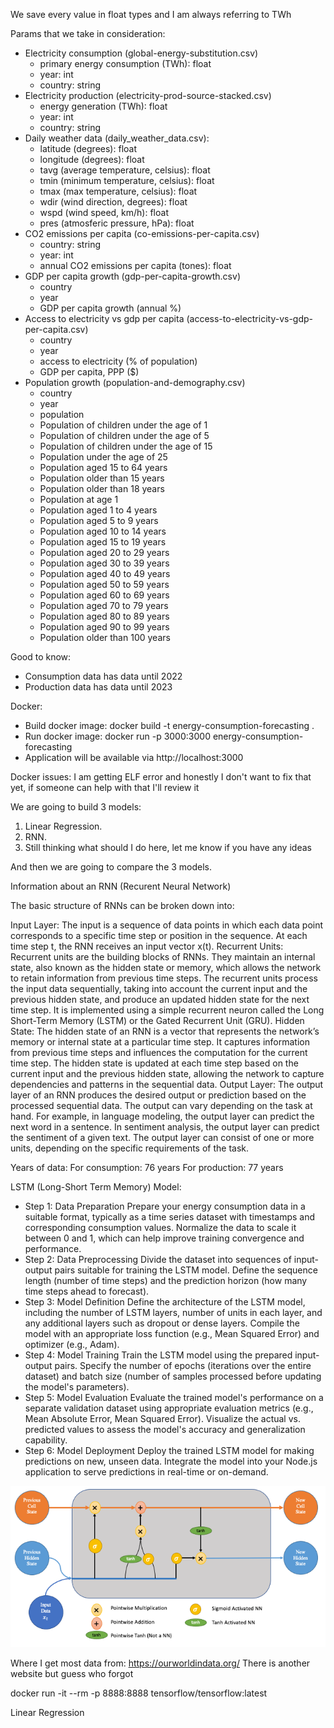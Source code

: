 We save every value in float types and I am always referring to TWh

Params that we take in consideration:
- Electricity consumption (global-energy-substitution.csv)
    - primary energy consumption (TWh): float
    - year: int
    - country: string
- Electricity production (electricity-prod-source-stacked.csv)
    - energy generation (TWh): float
    - year: int
    - country: string
- Daily weather data (daily_weather_data.csv):
    - latitude (degrees): float
    - longitude (degrees): float
    - tavg (average temperature, celsius): float
    - tmin (minimum temperature, celsius): float
    - tmax (max temperature, celsius): float
    - wdir (wind direction, degrees): float
    - wspd (wind speed, km/h): float
    - pres (atmosferic pressure, hPa): float
- CO2 emissions per capita (co-emissions-per-capita.csv)
    - country: string
    - year: int
    - annual CO2 emissions per capita (tones): float
- GDP per capita growth (gdp-per-capita-growth.csv)
    - country
    - year
    - GDP per capita growth (annual %)
- Access to electricity vs gdp per capita (access-to-electricity-vs-gdp-per-capita.csv)
    - country
    - year
    - access to electricity (% of population)
    - GDP per capita, PPP ($)
- Population growth (population-and-demography.csv)
    - country
    - year
    - population
    - Population of children under the age of 1
    - Population of children under the age of 5
    - Population of children under the age of 15
    - Population under the age of 25
    - Population aged 15 to 64 years
    - Population older than 15 years
    - Population older than 18 years
    - Population at age 1
    - Population aged 1 to 4 years
    - Population aged 5 to 9 years
    - Population aged 10 to 14 years
    - Population aged 15 to 19 years
    - Population aged 20 to 29 years
    - Population aged 30 to 39 years
    - Population aged 40 to 49 years
    - Population aged 50 to 59 years
    - Population aged 60 to 69 years
    - Population aged 70 to 79 years
    - Population aged 80 to 89 years
    - Population aged 90 to 99 years
    - Population older than 100 years

Good to know:
- Consumption data has data until 2022
- Production data has data until 2023

Docker:
- Build docker image: docker build -t energy-consumption-forecasting .
- Run docker image: docker run -p 3000:3000 energy-consumption-forecasting
- Application will be available via http://localhost:3000

Docker issues: I am getting ELF error and honestly I don't want to fix that yet, if someone can help with that I'll review it

We are going to build 3 models:
1. Linear Regression.
2. RNN.
3. Still thinking what should I do here, let me know if you have any ideas

And then we are going to compare the 3 models.

Information about an RNN (Recurent Neural Network)

The basic structure of RNNs can be broken down into:

Input Layer: The input is a sequence of data points in which each data point corresponds to a specific time step or position in the sequence. At each time step t, the RNN receives an input vector x(t).
Recurrent Units: Recurrent units are the building blocks of RNNs. They maintain an internal state, also known as the hidden state or memory, which allows the network to retain information from previous time steps. The recurrent units process the input data sequentially, taking into account the current input and the previous hidden state, and produce an updated hidden state for the next time step. It is implemented using a simple recurrent neuron called the Long Short-Term Memory (LSTM) or the Gated Recurrent Unit (GRU).
Hidden State: The hidden state of an RNN is a vector that represents the network’s memory or internal state at a particular time step. It captures information from previous time steps and influences the computation for the current time step. The hidden state is updated at each time step based on the current input and the previous hidden state, allowing the network to capture dependencies and patterns in the sequential data.
Output Layer: The output layer of an RNN produces the desired output or prediction based on the processed sequential data. The output can vary depending on the task at hand. For example, in language modeling, the output layer can predict the next word in a sentence. In sentiment analysis, the output layer can predict the sentiment of a given text. The output layer can consist of one or more units, depending on the specific requirements of the task.

Years of data:
For consumption: 76 years
For production: 77 years

LSTM (Long-Short Term Memory) Model:
- Step 1: Data Preparation
Prepare your energy consumption data in a suitable format, typically as a time series dataset with timestamps and corresponding consumption values.
Normalize the data to scale it between 0 and 1, which can help improve training convergence and performance.
- Step 2: Data Preprocessing
Divide the dataset into sequences of input-output pairs suitable for training the LSTM model.
Define the sequence length (number of time steps) and the prediction horizon (how many time steps ahead to forecast).
- Step 3: Model Definition
Define the architecture of the LSTM model, including the number of LSTM layers, number of units in each layer, and any additional layers such as dropout or dense layers.
Compile the model with an appropriate loss function (e.g., Mean Squared Error) and optimizer (e.g., Adam).
- Step 4: Model Training
Train the LSTM model using the prepared input-output pairs.
Specify the number of epochs (iterations over the entire dataset) and batch size (number of samples processed before updating the model's parameters).
- Step 5: Model Evaluation
Evaluate the trained model's performance on a separate validation dataset using appropriate evaluation metrics (e.g., Mean Absolute Error, Mean Squared Error).
Visualize the actual vs. predicted values to assess the model's accuracy and generalization capability.
- Step 6: Model Deployment
Deploy the trained LSTM model for making predictions on new, unseen data.
Integrate the model into your Node.js application to serve predictions in real-time or on-demand.

![LSTM Network](lstm-network.png)

Where I get most data from: https://ourworldindata.org/
There is another website but guess who forgot

docker run -it --rm -p 8888:8888 tensorflow/tensorflow:latest

Linear Regression

